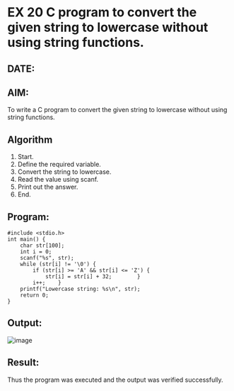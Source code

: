 
# EX 20 C program to convert the given string to lowercase without using string functions.
## DATE:
## AIM:
To write a C program to convert the given string to lowercase without using string functions.

## Algorithm
1. Start. 
2. Define the required variable. 
3. Convert the string to lowercase. 
4. Read the value using scanf. 
5. Print out the answer. 
6. End. 

## Program:
```
#include <stdio.h> 
int main() { 
    char str[100]; 
    int i = 0; 
    scanf("%s", str);   
    while (str[i] != '\0') { 
        if (str[i] >= 'A' && str[i] <= 'Z') { 
            str[i] = str[i] + 32;        } 
        i++;    } 
    printf("Lowercase string: %s\n", str); 
    return 0; 
} 
```

## Output:

![image](https://github.com/user-attachments/assets/ba956331-513d-46b1-8a1f-2b861913e843)


## Result:
Thus the program was executed and the output was verified successfully.
